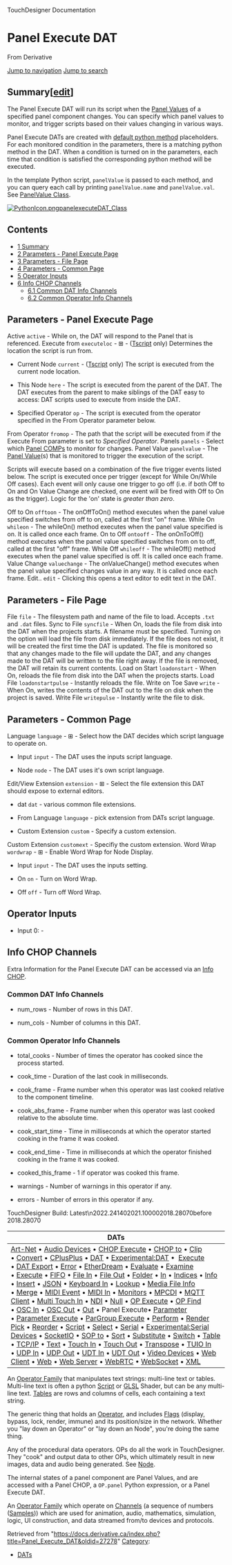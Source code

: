 

TouchDesigner Documentation





























# Panel Execute DAT

From Derivative



[Jump to navigation](#mw-head)
[Jump to search](#searchInput)
## Summary[[edit](https://docs.derivative.ca/index.php?title=Template:Summary&action=edit&section=T-1 "Edit section: Summary")]

The Panel Execute DAT will run its script when the [Panel Values](Panel_Value.html "Panel Value") of a specified panel component changes. You can specify which panel values to monitor, and trigger scripts based on their values changing in various ways.

Panel Execute DATs are created with [default python method](https://docs.derivative.ca/PanelexecuteDAT_Class "PanelexecuteDAT Class") placeholders. For each monitored condition in the parameters, there is a matching python method in the DAT. When a condition is turned on in the parameters, each time that condition is satisfied the corresponding python method will be executed.

In the template Python script, `panelValue` is passed to each method, and you can query each call by printing `panelValue.name` and `panelValue.val`. See [PanelValue Class](PanelValue_Class.html "PanelValue Class").

[![PythonIcon.png](images/c/c2/PythonIcon.png)](File_PythonIcon.html)[panelexecuteDAT\_Class](https://docs.derivative.ca/PanelexecuteDAT_Class "PanelexecuteDAT Class")

## Contents

* [1 Summary](#Summary)
* [2 Parameters - Panel Execute Page](#Parameters_-_Panel_Execute_Page)
* [3 Parameters - File Page](#Parameters_-_File_Page)
* [4 Parameters - Common Page](#Parameters_-_Common_Page)
* [5 Operator Inputs](#Operator_Inputs)
* [6 Info CHOP Channels](#Info_CHOP_Channels)
  + [6.1 Common DAT Info Channels](#Common_DAT_Info_Channels)
  + [6.2 Common Operator Info Channels](#Common_Operator_Info_Channels)

  


## Parameters - Panel Execute Page

Active `active` - While on, the DAT will respond to the Panel that is referenced.
Execute from `executeloc` - ⊞ - ([Tscript](Operator_Language.html "Operator Language") only) Determines the location the script is run from.

* Current Node `current` - ([Tscript](Operator_Language.html "Operator Language") only) The script is executed from the current node location.

* This Node `here` - The script is executed from the parent of the DAT. The DAT executes from the parent to make siblings of the DAT easy to access: DAT scripts used to execute from inside the DAT.

* Specified Operator `op` - The script is executed from the operator specified in the From Operator parameter below.

From Operator `fromop` - The path that the script will be executed from if the Execute From parameter is set to *Specified Operator*.
Panels `panels` - Select which [Panel COMPs](Panel_Component.html "Panel Component") to monitor for changes.
Panel Value `panelvalue` - The [Panel Value](Panel_Value.html "Panel Value")(s) that is monitored to trigger the execution of the script.

Scripts will execute based on a combination of the five trigger events listed below. The script is executed once per trigger (except for While On/While Off cases). Each event will only cause one trigger to go off (i.e. if both Off to On and On Value Change are checked, one event will be fired with Off to On as the trigger). Logic for the 'on' state is *greater than zero*.



Off to On `offtoon` - The onOffToOn() method executes when the panel value specified switches from off to on, called at the first "on" frame.
While On `whileon` - The whileOn() method executes when the panel value specified is on. It is called once each frame.
On to Off `ontooff` - The onOnToOff() method executes when the panel value specified switches from on to off, called at the first "off" frame.
While Off `whileoff` - The whileOff() method executes when the panel value specified is off. It is called once each frame.
Value Change `valuechange` - The onValueChange() method executes when the panel value specified changes value in any way. It is called once each frame.
Edit.. `edit` - Clicking this opens a text editor to edit text in the DAT.

  


## Parameters - File Page

File `file` - The filesystem path and name of the file to load. Accepts `.txt` and `.dat` files.
Sync to File `syncfile` - When On, loads the file from disk into the DAT when the projects starts. A filename must be specified. Turning on the option will load the file from disk immediately. If the file does not exist, it will be created the first time the DAT is updated. The file is monitored so that any changes made to the file will update the DAT, and any changes made to the DAT will be written to the file right away. If the file is removed, the DAT will retain its current contents.
Load on Start `loadonstart` - When On, reloads the file from disk into the DAT when the projects starts.
Load File `loadonstartpulse` - Instantly reloads the file.
Write on Toe Save `write` - When On, writes the contents of the DAT out to the file on disk when the project is saved.
Write File `writepulse` - Instantly write the file to disk.

  


## Parameters - Common Page

Language `language` - ⊞ - Select how the DAT decides which script language to operate on.

* Input `input` - The DAT uses the inputs script language.

* Node `node` - The DAT uses it's own script language.

Edit/View Extension `extension` - ⊞ - Select the file extension this DAT should expose to external editors.

* dat `dat` - various common file extensions.

* From Language `language` - pick extension from DATs script language.

* Custom Extension `custom` - Specify a custom extension.

Custom Extension `customext` - Specifiy the custom extension.
Word Wrap `wordwrap` - ⊞ - Enable Word Wrap for Node Display.

* Input `input` - The DAT uses the inputs setting.

* On `on` - Turn on Word Wrap.

* Off `off` - Turn off Word Wrap.

  


## Operator Inputs

* Input 0:  -

  


## Info CHOP Channels

Extra Information for the Panel Execute DAT can be accessed via an [Info CHOP](Info_CHOP.html "Info CHOP").


### Common DAT Info Channels

* num\_rows - Number of rows in this DAT.

* num\_cols - Number of columns in this DAT.

### Common Operator Info Channels

* total\_cooks - Number of times the operator has cooked since the process started.

* cook\_time - Duration of the last cook in milliseconds.

* cook\_frame - Frame number when this operator was last cooked relative to the component timeline.

* cook\_abs\_frame - Frame number when this operator was last cooked relative to the absolute time.

* cook\_start\_time - Time in milliseconds at which the operator started cooking in the frame it was cooked.

* cook\_end\_time - Time in milliseconds at which the operator finished cooking in the frame it was cooked.

* cooked\_this\_frame - 1 if operator was cooked this frame.

* warnings - Number of warnings in this operator if any.

* errors - Number of errors in this operator if any.

  

TouchDesigner Build: Latest\n2022.241402021.100002018.28070before 2018.28070

| DATs |
| --- |
| [Art-Net](Art-Net_DAT.html "Art-Net DAT") • [Audio Devices](Audio_Devices_DAT.html "Audio Devices DAT") • [CHOP Execute](CHOP_Execute_DAT.html "CHOP Execute DAT") • [CHOP to](CHOP_to_DAT.html "CHOP to DAT") • [Clip](Clip_DAT.html "Clip DAT") • [Convert](Convert_DAT.html "Convert DAT") • [CPlusPlus](CPlusPlus_DAT.html "CPlusPlus DAT") • [DAT](DAT.html "DAT") • [Experimental:DAT](Experimental_DAT.html "Experimental:DAT") •  [Execute](DAT_Execute_DAT.html "DAT Execute DAT") • [DAT Export](DAT_Export.html "DAT Export") • [Error](Error_DAT.html "Error DAT") • [EtherDream](EtherDream_DAT.html "EtherDream DAT") • [Evaluate](Evaluate_DAT.html "Evaluate DAT") • [Examine](Examine_DAT.html "Examine DAT") • [Execute](Execute_DAT.html "Execute DAT") • [FIFO](FIFO_DAT.html "FIFO DAT") • [File In](File_In_DAT.html "File In DAT") • [File Out](File_Out_DAT.html "File Out DAT") • [Folder](Folder_DAT.html "Folder DAT") • [In](In_DAT.html "In DAT") • [Indices](Indices_DAT.html "Indices DAT") • [Info](Info_DAT.html "Info DAT") • [Insert](Insert_DAT.html "Insert DAT") • [JSON](JSON_DAT.html "JSON DAT") • [Keyboard In](Keyboard_In_DAT.html "Keyboard In DAT") • [Lookup](Lookup_DAT.html "Lookup DAT") • [Media File Info](Media_File_Info_DAT.html "Media File Info DAT") • [Merge](Merge_DAT.html "Merge DAT") • [MIDI Event](MIDI_Event_DAT.html "MIDI Event DAT") • [MIDI In](MIDI_In_DAT.html "MIDI In DAT") • [Monitors](Monitors_DAT.html "Monitors DAT") • [MPCDI](MPCDI_DAT.html "MPCDI DAT") • [MQTT Client](MQTT_Client_DAT.html "MQTT Client DAT") • [Multi Touch In](Multi_Touch_In_DAT.html "Multi Touch In DAT") • [NDI](NDI_DAT.html "NDI DAT") • [Null](Null_DAT.html "Null DAT") • [OP Execute](OP_Execute_DAT.html "OP Execute DAT") • [OP Find](OP_Find_DAT.html "OP Find DAT") • [OSC In](OSC_In_DAT.html "OSC In DAT") • [OSC Out](OSC_Out_DAT.html "OSC Out DAT") • [Out](Out_DAT.html "Out DAT") • Panel Execute• [Parameter](Parameter_DAT.html "Parameter DAT") • [Parameter Execute](Parameter_Execute_DAT.html "Parameter Execute DAT") • [ParGroup Execute](ParGroup_Execute_DAT.html "ParGroup Execute DAT") • [Perform](Perform_DAT.html "Perform DAT") • [Render Pick](Render_Pick_DAT.html "Render Pick DAT") • [Reorder](Reorder_DAT.html "Reorder DAT") • [Script](Script_DAT.html "Script DAT") • [Select](Select_DAT.html "Select DAT") • [Serial](Serial_DAT.html "Serial DAT") • [Experimental:Serial Devices](Experimental_Serial_Devices_DAT.html "Experimental:Serial Devices DAT") • [SocketIO](SocketIO_DAT.html "SocketIO DAT") • [SOP to](SOP_to_DAT.html "SOP to DAT") • [Sort](Sort_DAT.html "Sort DAT") • [Substitute](Substitute_DAT.html "Substitute DAT") • [Switch](Switch_DAT.html "Switch DAT") • [Table](Table_DAT.html "Table DAT") • [TCP/IP](TCP/IP_DAT.html "TCP/IP DAT") • [Text](Text_DAT.html "Text DAT") • [Touch In](Touch_In_DAT.html "Touch In DAT") • [Touch Out](Touch_Out_DAT.html "Touch Out DAT") • [Transpose](Transpose_DAT.html "Transpose DAT") • [TUIO In](TUIO_In_DAT.html "TUIO In DAT") • [UDP In](UDP_In_DAT.html "UDP In DAT") • [UDP Out](UDP_Out_DAT.html "UDP Out DAT") • [UDT In](UDT_In_DAT.html "UDT In DAT") • [UDT Out](UDT_Out_DAT.html "UDT Out DAT") • [Video Devices](Video_Devices_DAT.html "Video Devices DAT") • [Web Client](Web_Client_DAT.html "Web Client DAT") • [Web](Web_DAT.html "Web DAT") • [Web Server](Web_Server_DAT.html "Web Server DAT") • [WebRTC](WebRTC_DAT.html "WebRTC DAT") • [WebSocket](WebSocket_DAT.html "WebSocket DAT") • [XML](XML_DAT.html "XML DAT") |

An [Operator Family](Operator_Family.html "Operator Family") that manipulates text strings: multi-line text or tables. Multi-line text is often a python [Script](Script.html "Script") or [GLSL](GLSL.html "GLSL") Shader, but can be any multi-line text. [Tables](Table_DAT.html "Table DAT") are rows and columns of cells, each containing a text string.


The generic thing that holds an [Operator](Operator.html "Operator"), and includes [Flags](Flag.html "Flag") (display, bypass, lock, render, immune) and its position/size in the network. Whether you "lay down an Operator" or "lay down an Node", you're doing the same thing.


Any of the procedural data operators. OPs do all the work in TouchDesigner. They "cook" and output data to other OPs, which ultimately result in new images, data and audio being generated. See [Node](Node.html "Node").


The internal states of a panel component are Panel Values, and are accessed with a Panel CHOP, a `OP.panel` Python expression, or a Panel Execute DAT.


An [Operator Family](Operator_Family.html "Operator Family") which operate on [Channels](Channel.html "Channel") (a sequence of numbers ([Samples](Sample.html "Sample"))) which are used for animation, audio, mathematics, simulation, logic, UI construction, and data streamed from/to devices and protocols.







Retrieved from "<https://docs.derivative.ca/index.php?title=Panel_Execute_DAT&oldid=27278>"
[Category](Special_Categories.html "Special:Categories"):

* [DATs](https://docs.derivative.ca/index.php?title=Category:DATs&action=edit&redlink=1 "Category:DATs (page does not exist)")